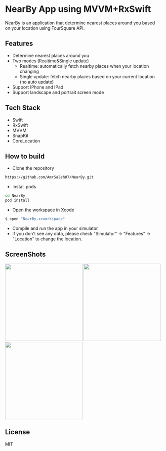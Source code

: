 # NearBy App using MVVM+RxSwift

NearBy is an application that determine nearest places around you based on your location using FourSquare API.

## Features

- Determine nearest places around you
- Two modes (Realtime&Single update)
  - Realtime: automatically fetch nearby places when your location changing
  - Single update: fetch nearby places based on your current location (no auto update)
 - Support IPhone and IPad
 - Support landscape and portrait screen mode

## Tech Stack
- Swift
- RxSwift
- MVVM
- SnapKit
- CoreLocation

## How to build

- Clone the repository
```sh
https://github.com/AmrSaleh07/NearBy.git
```
- Install pods
```sh
cd NearBy
pod install
```
- Open the workspace in Xcode
```sh
$ open "NearBy.xcworkspace"
```
 - Compile and run the app in your simulator
 - if you don't see any data, please check "Simulator" -> "Features" -> "Location" to change the location.
 
## ScreenShots
<img src="https://user-images.githubusercontent.com/27419585/135190391-e3b3e3ae-826d-44ff-82af-4450d05279aa.png"  width="250"/>
<img src="https://user-images.githubusercontent.com/27419585/135190541-95375fee-1269-44a2-bde7-b4ba8a4b5444.png"  width="250"/>
<img src="https://user-images.githubusercontent.com/27419585/135190597-5a915a75-1d25-413c-930d-f04e54b0233a.png"  width="250"/>

## License
MIT

